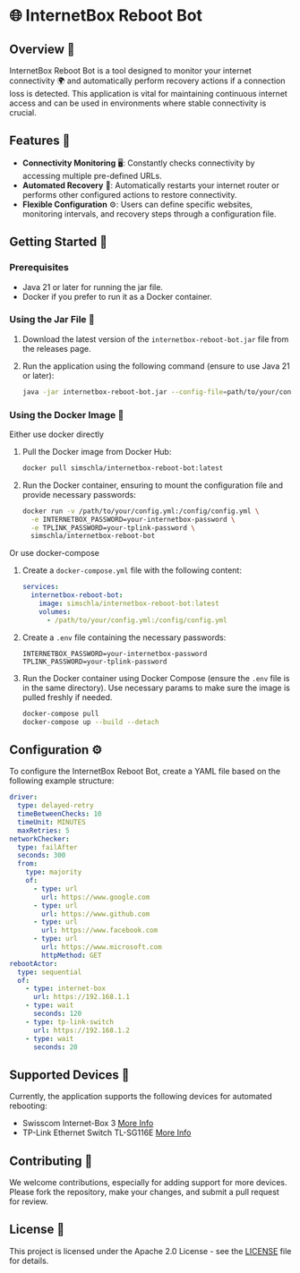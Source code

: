 # 🌐 InternetBox Reboot Bot

## Overview 📡

InternetBox Reboot Bot is a tool designed to monitor your internet connectivity 🌍 and automatically perform recovery
actions if a connection loss is detected. This application is vital for maintaining continuous internet access and can
be used in environments where stable connectivity is crucial.

## Features 🌟

- **Connectivity Monitoring** 🖥️: Constantly checks connectivity by accessing multiple pre-defined URLs.
- **Automated Recovery** 🔧: Automatically restarts your internet router or performs other configured actions to restore connectivity.
- **Flexible Configuration** ⚙️: Users can define specific websites, monitoring intervals, and recovery steps through a configuration file.

## Getting Started 🚀

### Prerequisites

- Java 21 or later for running the jar file.
- Docker if you prefer to run it as a Docker container.

### Using the Jar File 🏺

1. Download the latest version of the `internetbox-reboot-bot.jar` file from the releases page.
2. Run the application using the following command (ensure to use Java 21 or later):

   ```bash
   java -jar internetbox-reboot-bot.jar --config-file=path/to/your/config.yml
   ```

### Using the Docker Image 🐳

Either use docker directly

1. Pull the Docker image from Docker Hub:

   ```bash
   docker pull simschla/internetbox-reboot-bot:latest
   ```
2. Run the Docker container, ensuring to mount the configuration file and provide necessary passwords:

   ```bash
   docker run -v /path/to/your/config.yml:/config/config.yml \
     -e INTERNETBOX_PASSWORD=your-internetbox-password \
     -e TPLINK_PASSWORD=your-tplink-password \
     simschla/internetbox-reboot-bot
   ```

Or use docker-compose

1. Create a `docker-compose.yml` file with the following content:

   ```yaml
   services:
     internetbox-reboot-bot:
       image: simschla/internetbox-reboot-bot:latest
       volumes:
         - /path/to/your/config.yml:/config/config.yml
   ```
2. Create a `.env` file containing the necessary passwords:

   ```env
   INTERNETBOX_PASSWORD=your-internetbox-password
   TPLINK_PASSWORD=your-tplink-password
   ```
3. Run the Docker container using Docker Compose (ensure the `.env` file is in the same directory). Use necessary
   params to make sure the image is pulled freshly if needed.

   ```bash
   docker-compose pull
   docker-compose up --build --detach
   ```

## Configuration ⚙️

To configure the InternetBox Reboot Bot, create a YAML file based on the following example structure:

```yaml
driver:
  type: delayed-retry
  timeBetweenChecks: 10
  timeUnit: MINUTES
  maxRetries: 5
networkChecker:
  type: failAfter
  seconds: 300
  from:
    type: majority
    of:
      - type: url
        url: https://www.google.com
      - type: url
        url: https://www.github.com
      - type: url
        url: https://www.facebook.com
      - type: url
        url: https://www.microsoft.com
        httpMethod: GET
rebootActor:
  type: sequential
  of:
    - type: internet-box
      url: https://192.168.1.1
    - type: wait
      seconds: 120
    - type: tp-link-switch
      url: https://192.168.1.2
    - type: wait
      seconds: 20
```

## Supported Devices 📶

Currently, the application supports the following devices for automated rebooting:
- Swisscom Internet-Box 3 [More Info](https://www.swisscom.ch/en/residential/products/internetrouter/details.html/internet-box-3-ip-11039000)
- TP-Link Ethernet Switch TL-SG116E [More Info](https://www.tp-link.com/de/business-networking/easy-smart-switch/tl-sg116e/)

## Contributing 🤝

We welcome contributions, especially for adding support for more devices. Please fork the repository, make your changes, and submit a pull request for review.

## License 📜

This project is licensed under the Apache 2.0 License - see the [LICENSE](LICENSE) file for details.
